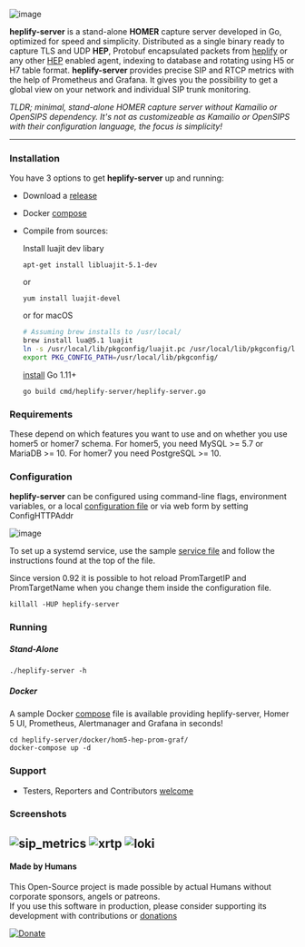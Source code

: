 ![image](https://user-images.githubusercontent.com/1423657/38167610-1bccc596-3538-11e8-944c-8bd9ee0433b2.png)

**heplify-server** is a stand-alone **HOMER** capture server developed in Go, optimized for speed and simplicity. Distributed as a single binary ready to capture TLS and UDP **HEP**, Protobuf encapsulated packets from [heplify](https://github.com/sipcapture/heplify) or any other [HEP](https://github.com/sipcapture/hep) enabled agent, indexing to database and rotating using H5 or H7 table format. **heplify-server** provides precise SIP and RTCP metrics with the help of Prometheus and Grafana. It gives you the possibility to get a global view on your network and individual SIP trunk monitoring.

*TLDR; minimal, stand-alone HOMER capture server without Kamailio or OpenSIPS dependency. It's not as customizeable as Kamailio or OpenSIPS with their configuration language, the focus is simplicity!*

------

### Installation
You have 3 options to get **heplify-server** up and running:

* Download a [release](https://github.com/sipcapture/heplify-server/releases)
* Docker [compose](https://github.com/sipcapture/heplify-server/tree/master/docker/hom5-hep-prom-graf)
* Compile from sources:  
  
  Install luajit dev libary
  
  `apt-get install libluajit-5.1-dev`
  
  or 
  
  `yum install luajit-devel`

  or for macOS

  ```sh
  # Assuming brew installs to /usr/local/
  brew install lua@5.1 luajit
  ln -s /usr/local/lib/pkgconfig/luajit.pc /usr/local/lib/pkgconfig/luajit-5.1.pc
  export PKG_CONFIG_PATH=/usr/local/lib/pkgconfig/
  ```
  
  [install](https://golang.org/doc/install) Go 1.11+

  `go build cmd/heplify-server/heplify-server.go`
  
  

### Requirements
These depend on which features you want to use and on whether you use homer5 or homer7 schema. For homer5, you need MySQL >= 5.7 or MariaDB >= 10. For homer7 you need PostgreSQL >= 10.

### Configuration
**heplify-server** can be configured using command-line flags, environment variables, or a local [configuration file](https://github.com/sipcapture/heplify-server/blob/master/example/) or via web form by setting ConfigHTTPAddr  

![image](https://user-images.githubusercontent.com/20154956/54483281-ef3f5700-4850-11e9-8da1-9b8bed6186e3.png)

To set up a systemd service, use the sample [service file](https://github.com/sipcapture/heplify-server/blob/master/example/) 
and follow the instructions found at the top of the file.

Since version 0.92 it is possible to hot reload PromTargetIP and PromTargetName when you change them inside the configuration file.
```
killall -HUP heplify-server
```

### Running
##### Stand-Alone
```
./heplify-server -h
```
##### Docker
A sample Docker [compose](https://github.com/sipcapture/heplify-server/tree/master/docker/hom5-hep-prom-graf) file is available providing heplify-server, Homer 5 UI, Prometheus, Alertmanager and Grafana in seconds!
```
cd heplify-server/docker/hom5-hep-prom-graf/
docker-compose up -d
```

### Support
* Testers, Reporters and Contributors [welcome](https://github.com/sipcapture/heplify-server/issues)

### Screenshots
![sip_metrics](https://user-images.githubusercontent.com/20154956/39880524-57838c04-547e-11e8-8dec-262184192742.png)
![xrtp](https://user-images.githubusercontent.com/20154956/39880861-4b1a2b34-547f-11e8-8d38-69fa88713aa9.png)
![loki](https://user-images.githubusercontent.com/20154956/70985139-ee777200-20bb-11ea-867b-200cd7e1b6b8.png)
----
#### Made by Humans
This Open-Source project is made possible by actual Humans without corporate sponsors, angels or patreons.<br>
If you use this software in production, please consider supporting its development with contributions or [donations](https://www.paypal.com/cgi-bin/webscr?cmd=_donations&business=donation%40sipcapture%2eorg&lc=US&item_name=SIPCAPTURE&no_note=0&currency_code=EUR&bn=PP%2dDonationsBF%3abtn_donateCC_LG%2egif%3aNonHostedGuest)

[![Donate](https://www.paypalobjects.com/en_US/i/btn/btn_donateCC_LG.gif)](https://www.paypal.com/cgi-bin/webscr?cmd=_donations&business=donation%40sipcapture%2eorg&lc=US&item_name=SIPCAPTURE&no_note=0&currency_code=EUR&bn=PP%2dDonationsBF%3abtn_donateCC_LG%2egif%3aNonHostedGuest) 
